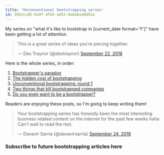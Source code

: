 ```yaml
---
title: 'Unconventional bootstrapping series'
id: 59b1cc05-0a97-4fb5-ad53-0a8a6aa0d92a
---
```

My series on "what it's like to bootstrap in [current_date format='Y']" have been getting a lot of attention.

<blockquote class="twitter-tweet" data-conversation="none" data-lang="en">
<p dir="ltr" lang="en">This is a great series of ideas you’re piecing together.</p>
— Des Traynor (@destraynor) <a href="https://twitter.com/destraynor/status/1043515959292698624?ref_src=twsrc%5Etfw">September 22, 2018</a></blockquote>

<script async src="https://platform.twitter.com/widgets.js" charset="utf-8"></script>

Here is the whole series, in order:

<ol>
    <li><a href="https://justinjackson.ca/bootstrap-reality/">Bootstrapper's paradox</a></li>
    <li><a href="https://justinjackson.ca/cost/">The hidden cost of bootstrapping</a></li>
    <li><a href="https://justinjackson.ca/round1/">Unconventional bootstrapping: round 1</a></li>
    <li><a href="https://justinjackson.ca/risks/">Two things that kill bootstrapped companies</a></li>
    <li><a href="https://justinjackson.ca/goodwork/">Do you even want to be a bootstrapper?</a></li>
</ol>

Readers are enjoying these posts, so I'm going to keep writing them!

<blockquote class="twitter-tweet" data-conversation="none" data-lang="en">
<p dir="ltr" lang="en">Your bootstrapping series has honestly been the most interesting business related content on the internet for the past few weeks haha Can't wait to read the rest.</p>
— Danavir Sarria (@danavirsarria) <a href="https://twitter.com/danavirsarria/status/1044266832998412288?ref_src=twsrc%5Etfw">September 24, 2018</a></blockquote>

<h3>Subscribe to future bootstrapping articles here</h3>